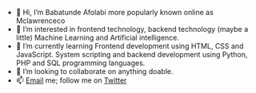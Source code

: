 - 👋 Hi, I’m Babatunde Afolabi more popularly known online as Mclawrenceco
- 👀 I’m interested in frontend technology, backend technology (maybe a little) Machine Learning and Artificial intelligence.
- 🌱 I’m currently learning Frontend development using HTML, CSS and JavaScript. System scripting and backend development using Python, PHP and SQL programming languages.
- 💞️ I’m looking to collaborate on anything doable.
- 📫 <a href="tundeafoo22@gmail.com">Email</a> me; follow me on <a href="https://twitter.com/mclawrenceco">Twitter</a>

<!---
I'm here to talk about anything. 
--->
